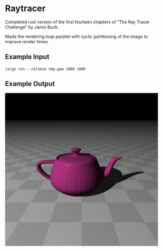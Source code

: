# Raytracer

Completed rust version of the first fourteen chapters of "The Ray Tracer Challenge" by Jamis Buck.

Made the rendering loop parallel with cyclic partitioning of the image to improve render times.

## Example Input

`cargo run --release tmp.ppm 1000 1000`

## Example Output

![alt text](https://raw.githubusercontent.com/lydiasamuel/raytracer/main/example_output.png)
